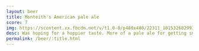```yaml
---
layout: beer
title: Monteith's American pale ale
score: 7
img: https://scontent.xx.fbcdn.net/v/t1.0-0/p480x480/22311_10153268299368745_777193479112346497_n.jpg?oh=dcb114b0854d887681c3908c42af2d66&oe=58D8BD72
desc: Was hoping for a hoppier taste. More of a pale ale for getting smashed
permalink: /beer/:title.html
---
```

